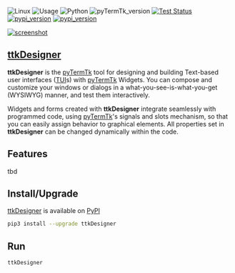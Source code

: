 ![Linux](https://img.shields.io/badge/-Linux-grey?logo=linux)
![Usage](https://img.shields.io/badge/Usage-Terminal%20User%20Interface-yellow)
![Python](https://img.shields.io/badge/Python-v3.9%5E-green?logo=python)
![pyTermTk_version](https://img.shields.io/github/v/tag/ceccopierangiolieugenio/pyTermTk?label=version)
[![Test Status](https://img.shields.io/github/actions/workflow/status/ceccopierangiolieugenio/pyTermTk/testing.yml?branch=main&label=tests)](https://github.com/ceccopierangiolieugenio/pyTermTk/actions?query=workflow%3Atesting)
[![pypi_version](https://img.shields.io/pypi/v/ttkDesigner?label=pypi)](https://pypi.org/project/ttkDesigner)
[![pypi_version](https://img.shields.io/twitter/follow/Pier95886803?style=social&logo=twitter)](https://twitter.com/hashtag/pyTermTk?src=hashtag_click&f=live)

[![screenshot](https://user-images.githubusercontent.com/8876552/236525667-dcdcec6e-1066-4294-bdb0-db98ef8850da.png)](https://pypi.org/project/ttkDesigner)

## [ttkDesigner](https://github.com/ceccopierangiolieugenio/pyTermTk/tree/main/tools/ttkDesigner)

**ttkDesigner** is the [pyTermTk](https://github.com/ceccopierangiolieugenio/pyTermTk) tool for designing and building Text-based user interfaces ([TUI](https://en.wikipedia.org/wiki/Text-based_user_interface)s) with [pyTermTk](https://github.com/ceccopierangiolieugenio/pyTermTk) Widgets. You can compose and customize your windows or dialogs in a what-you-see-is-what-you-get (WYSIWYG) manner, and test them interactively.

Widgets and forms created with **ttkDesigner** integrate seamlessly with programmed code, using [pyTermTk](https://github.com/ceccopierangiolieugenio/pyTermTk)'s signals and slots mechanism, so that you can easily assign behavior to graphical elements. All properties set in **ttkDesigner** can be changed dynamically within the code.

## Features
tbd

## Install/Upgrade
[ttkDesigner](https://github.com/ceccopierangiolieugenio/pyTermTk/tree/main/ttkDesigner)
 is available on [PyPI](https://pypi.org/project/ttkDesigner/)
```bash
pip3 install --upgrade ttkDesigner
```
## Run
```bash
ttkDesigner
```
